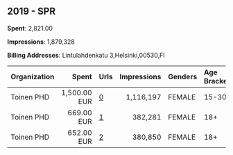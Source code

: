 ## 2019 - SPR 
**Spent**: 2,821.00

**Impressions**: 1,879,328

**Billing Addresses**: Lintulahdenkatu 3,Helsinki,00530,FI

|Organization|Spent|Urls|Impressions|Genders|Age Brackets|Country Codes|
|:---|---:|:---|---:|:---|:---|:---|
|Toinen PHD|1,500.00 EUR|[0](https://www.snap.com/political-ads/asset/8d1ef44fac3336e35a7135dd7b52a1296f941ca370bc0bcfd7cf8e5f50bd363a?mediaType=jpg)|1,116,197|FEMALE|15-30|finland|
|Toinen PHD|669.00 EUR|[1](https://www.snap.com/political-ads/asset/38eef4e498b17609caf09286d0e54c9141496f3a06e2c596a5f08bfe52b213ee?mediaType=mp4)|382,281|FEMALE|18+|finland|
|Toinen PHD|652.00 EUR|[2](https://www.snap.com/political-ads/asset/4f2cddcbbcc48bcd11953f7d1bf2ade03c227dc4b9dcb8c5d0707a102c93fac3?mediaType=mp4)|380,850|FEMALE|18+|finland|
